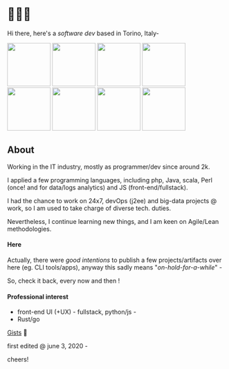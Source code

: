 
# 👨🏻‍💻

Hi there, here's a _software dev_ based in Torino, Italy-

<a href="https://en.wikipedia.org/wiki/Turin"><img src="https://i.pinimg.com/564x/97/c0/ba/97c0ba9a4bceb1a4e6c8622da10a3e0c.jpg" height="100" /></a>
<a href="https://en.wikipedia.org/wiki/Turin"><img src="https://i.pinimg.com/564x/74/0b/11/740b112f5fd01acea8d1e87a6788ac14.jpg" height="100" /></a>
<a href="https://en.wikipedia.org/wiki/Turin"><img src="https://i.pinimg.com/564x/1a/e3/ac/1ae3aceae553b6f45b36d2be9e233a78.jpg" height="100" /></a>
<a href="https://en.wikipedia.org/wiki/Turin"><img src="https://i.pinimg.com/564x/37/17/10/371710960341072acefa359a6ef44d4e.jpg" height="100" /></a>
<a href="https://en.wikipedia.org/wiki/Turin"><img src="https://i.pinimg.com/564x/24/5a/4b/245a4babe0766aac5cdc4c26e5faff06.jpg" height="100" /></a>
<a href="https://en.wikipedia.org/wiki/Turin"><img src="https://i.pinimg.com/564x/c6/e3/a7/c6e3a7a69777f106b6ae1c1ce027a655.jpg" height="100" /></a>
<a href="https://en.wikipedia.org/wiki/Turin"><img src="https://i.pinimg.com/564x/ee/5d/3f/ee5d3f63dc0aa310042dfa02012bb42c.jpg" height="100" /></a>
<a href="https://en.wikipedia.org/wiki/Turin"><img src="https://i.pinimg.com/564x/36/c0/08/36c008ebb4f2cf418cc5d94a8c0d32b9.jpg" height="100" /></a>

## About

Working in the IT industry, mostly as programmer/dev since around 2k.

I applied a few programming languages, including php, Java, scala, Perl (once! and for data/logs analytics) and JS (front-end/fullstack).

I had the chance to work on 24x7, devOps (j2ee) and big-data projects @ work, so I am used to take charge of diverse tech. duties.

Nevertheless, I continue learning new things, and I am keen on Agile/Lean methodologies.

#### Here

Actually, there were _good intentions_ to publish a few projects/artifacts over here (eg. CLI tools/apps), anyway this sadly means "*on-hold-for-a-while*" -

So, check it back, every now and then !

#### Professional interest

* front-end UI (+UX) - fullstack, python/js -
* Rust/go

[Gists](https://gist.github.com/narji-0x) 🏮

first edited @ june 3, 2020 -

cheers!
